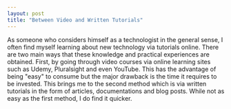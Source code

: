 ```yaml
---
layout: post
title: "Between Video and Written Tutorials"
---
```


As someone who considers himself as a technologist in the general sense, I often find myself learning about new technology via tutorials online. There are two main ways that these knowledge and practical experiences are obtained. First, by going through video courses via online learning sites such as Udemy, Pluralsight and even YouTube. This has the advantage of being "easy" to consume but the major drawback is the time it requires to be invested. This brings me to the second method which is via written tutorials in the form of articles, documentations and blog posts. While not as easy as the first method, I do find it quicker.

